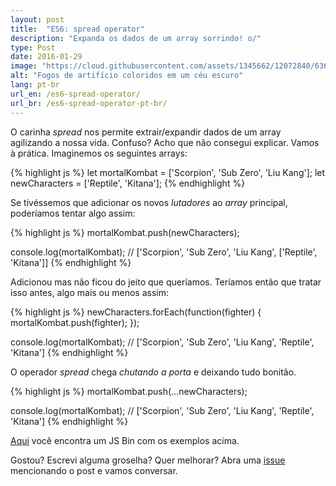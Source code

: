 ```yaml
---
layout: post
title:  "ES6: spread operator"
description: "Expanda os dados de um array sorrindo! o/"
type: Post
date: 2016-01-29
image: "https://cloud.githubusercontent.com/assets/1345662/12072840/6360f8ae-b0de-11e5-8584-b748798c95c3.jpg"
alt: "Fogos de artifício coloridos em um céu escuro"
lang: pt-br
url_en: /es6-spread-operator/
url_br: /es6-spread-operator-pt-br/
---
```


O carinha *spread* nos permite extrair/expandir dados de um array agilizando a nossa vida. Confuso? Acho que não consegui explicar. Vamos à prática. Imaginemos os seguintes arrays:

{% highlight js %}
let mortalKombat = ['Scorpion', 'Sub Zero', 'Liu Kang'];
let newCharacters = ['Reptile', 'Kitana'];
{% endhighlight %}

Se tivéssemos que adicionar os novos *lutadores* ao *array* principal, poderíamos tentar algo assim:

{% highlight js %}
mortalKombat.push(newCharacters);

console.log(mortalKombat);
// ['Scorpion', 'Sub Zero', 'Liu Kang', ['Reptile', 'Kitana']]
{% endhighlight %}

Adicionou mas não ficou do jeito que queríamos. Teríamos então que tratar isso antes, algo mais ou menos assim:

{% highlight js %}
newCharacters.forEach(function(fighter) {
  mortalKombat.push(fighter);
});

console.log(mortalKombat);
// ['Scorpion', 'Sub Zero', 'Liu Kang', 'Reptile', 'Kitana']
{% endhighlight %}

O operador *spread* chega *chutando a porta* e deixando tudo bonitão.

{% highlight js %}
mortalKombat.push(...newCharacters);

console.log(mortalKombat);
// ['Scorpion', 'Sub Zero', 'Liu Kang', 'Reptile', 'Kitana']
{% endhighlight %}

[Aqui](http://jsbin.com/cubiko/edit?js,console) você encontra um JS Bin com os exemplos acima.

Gostou? Escrevi alguma groselha? Quer melhorar? Abra uma [issue](https://github.com/raphaelfabeni/raphaelfabeni.github.io/issues) mencionando o post e vamos conversar.
